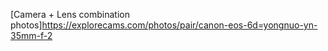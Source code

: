 [Camera + Lens combination photos]https://explorecams.com/photos/pair/canon-eos-6d=yongnuo-yn-35mm-f-2